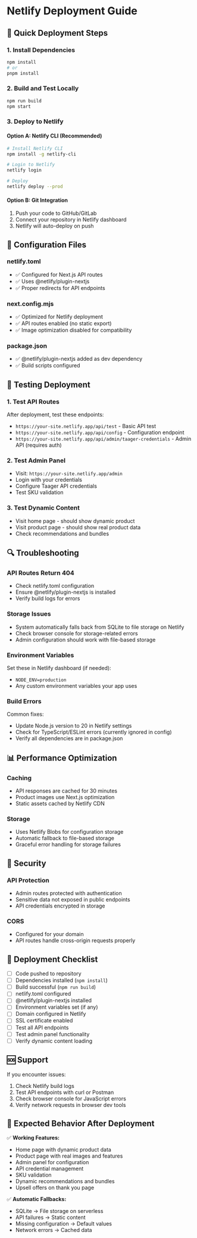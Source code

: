 # Netlify Deployment Guide

## 🚀 Quick Deployment Steps

### 1. Install Dependencies
```bash
npm install
# or
pnpm install
```

### 2. Build and Test Locally
```bash
npm run build
npm start
```

### 3. Deploy to Netlify

#### Option A: Netlify CLI (Recommended)
```bash
# Install Netlify CLI
npm install -g netlify-cli

# Login to Netlify
netlify login

# Deploy
netlify deploy --prod
```

#### Option B: Git Integration
1. Push your code to GitHub/GitLab
2. Connect your repository in Netlify dashboard
3. Netlify will auto-deploy on push

## 🔧 Configuration Files

### netlify.toml
- ✅ Configured for Next.js API routes
- ✅ Uses @netlify/plugin-nextjs
- ✅ Proper redirects for API endpoints

### next.config.mjs
- ✅ Optimized for Netlify deployment
- ✅ API routes enabled (no static export)
- ✅ Image optimization disabled for compatibility

### package.json
- ✅ @netlify/plugin-nextjs added as dev dependency
- ✅ Build scripts configured

## 🧪 Testing Deployment

### 1. Test API Routes
After deployment, test these endpoints:
- `https://your-site.netlify.app/api/test` - Basic API test
- `https://your-site.netlify.app/api/config` - Configuration endpoint
- `https://your-site.netlify.app/api/admin/taager-credentials` - Admin API (requires auth)

### 2. Test Admin Panel
- Visit: `https://your-site.netlify.app/admin`
- Login with your credentials
- Configure Taager API credentials
- Test SKU validation

### 3. Test Dynamic Content
- Visit home page - should show dynamic product
- Visit product page - should show real product data
- Check recommendations and bundles

## 🔍 Troubleshooting

### API Routes Return 404
- Check netlify.toml configuration
- Ensure @netlify/plugin-nextjs is installed
- Verify build logs for errors

### Storage Issues
- System automatically falls back from SQLite to file storage on Netlify
- Check browser console for storage-related errors
- Admin configuration should work with file-based storage

### Environment Variables
Set these in Netlify dashboard (if needed):
- `NODE_ENV=production`
- Any custom environment variables your app uses

### Build Errors
Common fixes:
- Update Node.js version to 20 in Netlify settings
- Check for TypeScript/ESLint errors (currently ignored in config)
- Verify all dependencies are in package.json

## 📊 Performance Optimization

### Caching
- API responses are cached for 30 minutes
- Product images use Next.js optimization
- Static assets cached by Netlify CDN

### Storage
- Uses Netlify Blobs for configuration storage
- Automatic fallback to file-based storage
- Graceful error handling for storage failures

## 🔐 Security

### API Protection
- Admin routes protected with authentication
- Sensitive data not exposed in public endpoints
- API credentials encrypted in storage

### CORS
- Configured for your domain
- API routes handle cross-origin requests properly

## 📝 Deployment Checklist

- [ ] Code pushed to repository
- [ ] Dependencies installed (`npm install`)
- [ ] Build successful (`npm run build`)
- [ ] netlify.toml configured
- [ ] @netlify/plugin-nextjs installed
- [ ] Environment variables set (if any)
- [ ] Domain configured in Netlify
- [ ] SSL certificate enabled
- [ ] Test all API endpoints
- [ ] Test admin panel functionality
- [ ] Verify dynamic content loading

## 🆘 Support

If you encounter issues:
1. Check Netlify build logs
2. Test API endpoints with curl or Postman
3. Check browser console for JavaScript errors
4. Verify network requests in browser dev tools

## 🎯 Expected Behavior After Deployment

✅ **Working Features:**
- Home page with dynamic product data
- Product page with real images and features
- Admin panel for configuration
- API credential management
- SKU validation
- Dynamic recommendations and bundles
- Upsell offers on thank you page

✅ **Automatic Fallbacks:**
- SQLite → File storage on serverless
- API failures → Static content
- Missing configuration → Default values
- Network errors → Cached data